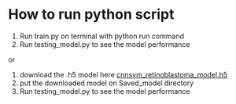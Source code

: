 # How to run python script
1. Run train.py on terminal with python run command
2. Run testing_model.py to see the model performance

or
1. download the .h5 model here [cnnsvm_retinoblastoma_model.h5](https://drive.google.com/drive/folders/16ftziIk6NGsObymuaNIBGwzf99UA-Uan?usp=share_link)
2. put the downloaded model on Saved_model directory
3. Run testing_model.py to see the model performance
